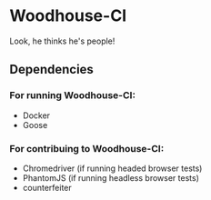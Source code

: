 # Woodhouse-CI
Look, he thinks he's people!

## Dependencies

### For running Woodhouse-CI:
* Docker
* Goose

### For contribuing to Woodhouse-CI:
* Chromedriver (if running headed browser tests)
* PhantomJS (if running headless browser tests)
* counterfeiter
